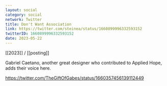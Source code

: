 ```yaml
---
layout: social
category: social
network: Twitter
title: Don't Want Association
link: https://twitter.com/steinea/status/1660899996332593152
twitterID: 1660899996332593152
date: 2023-05-22
---
```


[[2023]] / [[posting]]

Gabriel Caetano, another great designer who contributed to Applied Hope, adds their voice here.

<https://twitter.com/TheGiftOfGabes/status/1660357456139112449>
